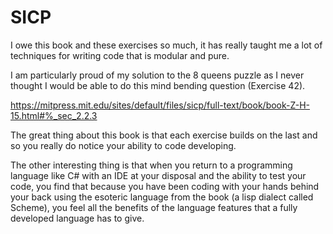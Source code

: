 # SICP

I owe this book and these exercises so much, it has really taught me a lot of techniques for writing code that is modular and pure. 

I am particularly proud of my solution to the 8 queens puzzle as I never thought I would be able to do this mind bending question (Exercise 42).

https://mitpress.mit.edu/sites/default/files/sicp/full-text/book/book-Z-H-15.html#%_sec_2.2.3

The great thing about this book is that each exercise builds on the last and so you really do notice your ability to code developing.

The other interesting thing is that when you return to a programming language like C# with an IDE at your disposal and the ability to test your code, you find that because you have been coding with your hands behind your back using the esoteric language from the book (a lisp dialect called Scheme), you feel all the benefits of the language features that a fully developed language has to give. 
